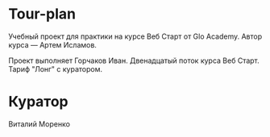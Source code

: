 # Tour-plan
Учебный проект для практики на курсе Веб Старт от Glo Academy. Автор курса — Артем Исламов.

Проект выполняет
Горчаков Иван. Двенадцатый поток курса Веб Старт. Тариф "Лонг" с куратором.

# Куратор
Виталий Моренко